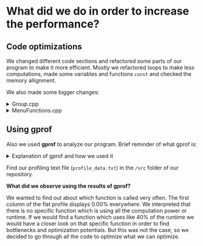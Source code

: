 # What did we do in order to increase the performance?

## Code optimizations
We changed different code sections and refactored some parts of our program to make it more efficient. Mostly we refactored loops to make less computations, made some variables and functions `const` and checked the memory allignment. 

We also made some bigger changes:

<details><summary>Group.cpp</summary>

- In line 136, inside the settleDebts()-method, we removed an unneccesary for-loop. 
</details>

<details><summary>MenuFunctions.cpp</summary>
- In Line 196 we replaced `std::endl` with `\n` in streams which consist of multiple parts which are appended. Example:

Instead of 

`std::cout << "Line1" << std::endl << "Line2" << std::endl;`

we replaced the `std::endl` in the middle by `\n`:

`std::cout << "Line1\n" << "Line2" << std::endl;`

**What is the difference?**

`\n` is a newline character that represents a line break in a text file or terminal output. It is used to separate lines of text.

`std::endl`, on the other hand, is a stream manipulator defined in the `<iostream>` library in C++. It not only inserts a newline character, **but it also flushes the output stream buffer**. This means that any pending output in the buffer is immediately written to the output device (e.g. the console or a file).

So, in terms of function, `\n` and `std::endl` are equivalent in that they both insert a line break, but `std::endl` has the added effect of flushing the stream buffer. **This can affect performance, as frequent flushing can slow down output.**

So this is the reason why we only use `std::endl` if really needed!
</details>

## Using gprof

Also we used **gprof** to analyze our program. Brief reminder of what gprof is: 
<details><summary>Explanation of gprof and how we used it</summary>

GNU gprof is a performance analysis tool for that provides information on the performance of C and C++ programs. It can help identify which parts of a program are taking the most time, which functions are being called the most frequently, and how the program is spending its time. This information can be used to optimize the performance of the program.

gprof works by using the binary executable generated from the source code and profiling it **as it runs**, i.e. you have to run the executable file first. Gprof records information about function calls, such as when a function starts and ends, and how many times it is called. This information is stored in a file called gmon.out which is created automatically if you add the `-pg`flag into your CMakeLists.txt. Read more about how to bind this flag into your CMake configuration [here](https://stackoverflow.com/questions/26491948/how-to-use-gprof-with-cmake).

We used the command `gprof ExpenseTracker gmon.out > profile-data.txt` to store the information of gmon.out into a human-readable format.
</details>

Find our profiling text file (`profile_data.txt`) in the ``/src`` folder of our repository.

**What did we observe using the results of gprof?**

We wanted to find out about which function is called very often. The first column of the flat profile displays 0.00% everywhere. We interpreted that there is no specific function which is using all the computation power or runtime. If we would find a function which uses like 40% of the runtime we would have a closer look on that specific function in order to find bottlenecks and optimization potentials. But this was not the case, so we decided to go through all the code to optimize what we can optimize.
